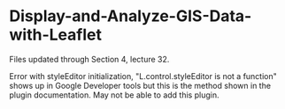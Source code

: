 # Display-and-Analyze-GIS-Data-with-Leaflet

Files updated through Section 4, lecture 32.

Error with styleEditor initialization, "L.control.styleEditor is not a function" shows up in Google Developer tools but this is the method shown in the plugin documentation. May not be able to add this plugin.
